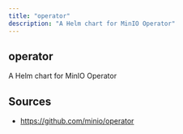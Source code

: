 ```yaml
---
title: "operator"
description: "A Helm chart for MinIO Operator"
---
```


## operator

A Helm chart for MinIO Operator

## Sources

- https://github.com/minio/operator
